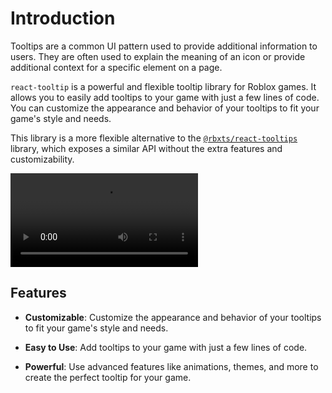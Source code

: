 # Introduction

Tooltips are a common UI pattern used to provide additional information to users. They are often used to explain the meaning of an icon or provide additional context for a specific element on a page.

`react-tooltip` is a powerful and flexible tooltip library for Roblox games. It allows you to easily add tooltips to your game with just a few lines of code. You can customize the appearance and behavior of your tooltips to fit your game's style and needs.

This library is a more flexible alternative to the [`@rbxts/react-tooltips`](https://www.npmjs.com/package/@rbxts/react-tooltips) library, which exposes a similar API without the extra features and customizability.

![Tooltip Example](/public/videos/demo1.mp4)

## Features

-   **Customizable**: Customize the appearance and behavior of your tooltips to fit your game's style and needs.

-   **Easy to Use**: Add tooltips to your game with just a few lines of code.

-   **Powerful**: Use advanced features like animations, themes, and more to create the perfect tooltip for your game.
